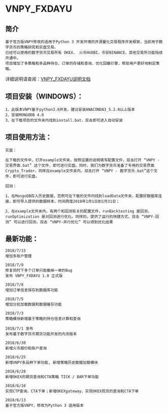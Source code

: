 # VNPY_FXDAYU

## 简介

    基于官方版VNPY修改的适用于Python 3 开发环境的开源量化交易程序开发框架，当前用于数字货币的策略研究和实盘交易。
    已经可以使用的数字货币交易所有 OKEX， 火币HUOBI，币安BINANCE，其他交易所功能陆续开通中。
    项目增加了多策略和多品种持仓、订单的存储和查询，优化回撤引擎，帮助用户更好地制定策略。
详细说明请查阅：[VNPY_FXDAYU说明文档](https://github.com/xingetouzi/vnpy_fxdayu/wiki)
## 项目安装（WINDOWS）：

    1、此版本VNPY基于python3.6开发，建议安装ANACONDA3_5.2.0以上版本
    2、安装MONGODB 4.0
    3、在下载项目的文件夹内找到install.bat，双击即可进入自动安装

## 项目使用方法：

    实盘：

    在下载的文件中，打开example文件夹，按照设置的说明填写配置文件，双击打开 “VNPY - 交易界面.bat” 这个文件，即可进行实盘。同时，我们为数字货币准备了专用的交易界面Crypto_Trader，同样在example文件夹内，双击打开 “VNPY - 数字货币.bat”这个文件，即可进行实盘。

    回测：

    1、在MongoDB存入历史数据，范例可在下载的文件内找到loadData文件夹，配置好数据库连接，即可导入提供的数据样本，时间跨度2018年1月1日到1月31日； 
    
    2、在example文件夹内，有两个和回测有关的配置文件，runBacktesting 是回测，runOptimization 是对回测进行优化。同样的，提供了运行的快捷方式，双击 “VNPY-回测” 可以进行回测，双击 “VNPY-并行优化” 可以得到优化结果

## 最新功能：

    2018/7/15
    增加多账户管理

    2018/7/9
    修复同时下多个订单只能撤掉一单的Bug
    发布 VNPY_FXDAYU 1.0 正式版

    2018/7/8
    增加订单信息保存到数据库功能

    2018/7/5
    增加分批加载数据和数据缓存功能

    2018/7/3
    策略模块新增基于策略的持仓信息计算和查询

    2018/7/1 发布
    发布基于数字货币期货功能开发的内测版本

    2018/6/30
    新增火币报价和账户查询

    2018/6/25
    新增VNPY多品种下单功能, 新增策略历史数据加载模块

    2018/6/20
    新增OKEX的期货查询和CTA策略 TICK / BAR下单功能

    2018/6/16
    实现CTP查询，CTA下单；新增OKEXgateway，实现OKEX现货的查询和CTA下单

    2018/6/13
    基于官方版VNPY，修改为Python 3 适用版本